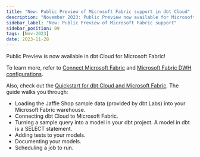 ```yaml
---
title: "New: Public Preview of Microsoft Fabric support in dbt Cloud"
description: "November 2023: Public Preview now available for Microsoft Fabric in dbt Cloud"
sidebar_label: "New: Public Preview of Microsoft Fabric support"
sidebar_position: 09
tags: [Nov-2023]
date: 2023-11-28
---
```


Public Preview is now available in dbt Cloud for Microsoft Fabric! 

To learn more, refer to [Connect Microsoft Fabric](/docs/cloud/connect-data-platform/connect-microsoft-fabric) and [Microsoft Fabric DWH configurations](/reference/resource-configs/fabric-configs).

Also, check out the [Quickstart for dbt Cloud and Microsoft Fabric](/guides/microsoft-fabric?step=1). The guide walks you through: 

- Loading the Jaffle Shop sample data (provided by dbt Labs) into your Microsoft Fabric warehouse. 
- Connecting dbt Cloud to Microsoft Fabric.
- Turning a sample query into a model in your dbt project. A model in dbt is a SELECT statement.
- Adding tests to your models.
- Documenting your models.
- Scheduling a job to run.